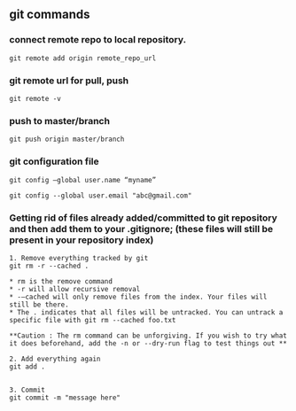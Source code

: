 ## git commands

### connect remote repo to local repository.
```
git remote add origin remote_repo_url
```

### git remote url for pull, push
```
git remote -v
```

### push to master/branch
```
git push origin master/branch
```

### git configuration file
```
git config –global user.name “myname”

git config --global user.email "abc@gmail.com"
```
### Getting rid of files already added/committed to git repository and then add them to your .gitignore; (these files will still be present in your repository index)
```
1. Remove everything tracked by git
git rm -r --cached .

* rm is the remove command
* -r will allow recursive removal
* -–cached will only remove files from the index. Your files will still be there.
* The . indicates that all files will be untracked. You can untrack a specific file with git rm --cached foo.txt

**Caution : The rm command can be unforgiving. If you wish to try what it does beforehand, add the -n or --dry-run flag to test things out **

2. Add everything again
git add .


3. Commit
git commit -m "message here"
```
